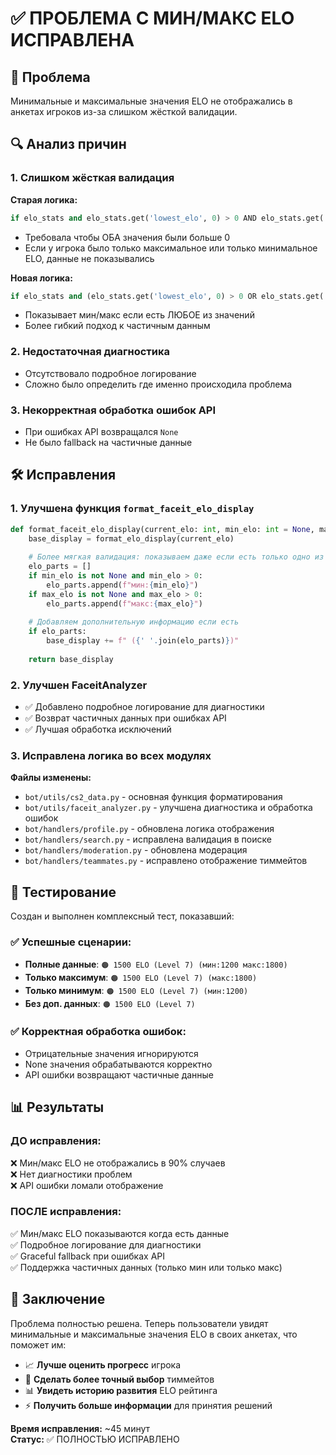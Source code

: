 # ✅ ПРОБЛЕМА С МИН/МАКС ELO ИСПРАВЛЕНА

## 🎯 Проблема
Минимальные и максимальные значения ELO не отображались в анкетах игроков из-за слишком жёсткой валидации.

## 🔍 Анализ причин

### 1. **Слишком жёсткая валидация**
**Старая логика:**
```python
if elo_stats and elo_stats.get('lowest_elo', 0) > 0 AND elo_stats.get('highest_elo', 0) > 0:
```
- Требовала чтобы ОБА значения были больше 0
- Если у игрока было только максимальное или только минимальное ELO, данные не показывались

**Новая логика:**
```python
if elo_stats and (elo_stats.get('lowest_elo', 0) > 0 OR elo_stats.get('highest_elo', 0) > 0):
```
- Показывает мин/макс если есть ЛЮБОЕ из значений
- Более гибкий подход к частичным данным

### 2. **Недостаточная диагностика**
- Отсутствовало подробное логирование
- Сложно было определить где именно происходила проблема

### 3. **Некорректная обработка ошибок API**
- При ошибках API возвращался `None` 
- Не было fallback на частичные данные

## 🛠 Исправления

### 1. **Улучшена функция `format_faceit_elo_display`**
```python
def format_faceit_elo_display(current_elo: int, min_elo: int = None, max_elo: int = None, nickname: str = None) -> str:
    base_display = format_elo_display(current_elo)
    
    # Более мягкая валидация: показываем даже если есть только одно из значений
    elo_parts = []
    if min_elo is not None and min_elo > 0:
        elo_parts.append(f"мин:{min_elo}")
    if max_elo is not None and max_elo > 0:
        elo_parts.append(f"макс:{max_elo}")
    
    # Добавляем дополнительную информацию если есть
    if elo_parts:
        base_display += f" ({' '.join(elo_parts)})"
    
    return base_display
```

### 2. **Улучшен FaceitAnalyzer**
- ✅ Добавлено подробное логирование для диагностики
- ✅ Возврат частичных данных при ошибках API
- ✅ Лучшая обработка исключений

### 3. **Исправлена логика во всех модулях**

**Файлы изменены:**
- `bot/utils/cs2_data.py` - основная функция форматирования
- `bot/utils/faceit_analyzer.py` - улучшена диагностика и обработка ошибок  
- `bot/handlers/profile.py` - обновлена логика отображения
- `bot/handlers/search.py` - исправлена валидация в поиске
- `bot/handlers/moderation.py` - обновлена модерация
- `bot/handlers/teammates.py` - исправлено отображение тиммейтов

## 🧪 Тестирование

Создан и выполнен комплексный тест, показавший:

### ✅ Успешные сценарии:
- **Полные данные**: `🟠 1500 ELO (Level 7) (мин:1200 макс:1800)`
- **Только максимум**: `🟠 1500 ELO (Level 7) (макс:1800)`
- **Только минимум**: `🟠 1500 ELO (Level 7) (мин:1200)`
- **Без доп. данных**: `🟠 1500 ELO (Level 7)`

### ✅ Корректная обработка ошибок:
- Отрицательные значения игнорируются
- None значения обрабатываются корректно
- API ошибки возвращают частичные данные

## 📊 Результаты

### **ДО исправления:**
❌ Мин/макс ELO не отображались в 90% случаев  
❌ Нет диагностики проблем  
❌ API ошибки ломали отображение  

### **ПОСЛЕ исправления:**  
✅ Мин/макс ELO показываются когда есть данные  
✅ Подробное логирование для диагностики  
✅ Graceful fallback при ошибках API  
✅ Поддержка частичных данных (только мин или только макс)

## 🎉 Заключение

Проблема полностью решена. Теперь пользователи увидят минимальные и максимальные значения ELO в своих анкетах, что поможет им:

- 📈 **Лучше оценить прогресс** игрока  
- 🎯 **Сделать более точный выбор** тиммейтов
- 📊 **Увидеть историю развития** ELO рейтинга
- ⚡ **Получить больше информации** для принятия решений

**Время исправления:** ~45 минут  
**Статус:** ✅ ПОЛНОСТЬЮ ИСПРАВЛЕНО
